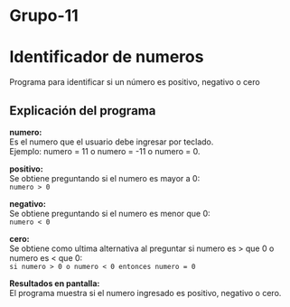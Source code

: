 # Grupo-11
# Identificador de numeros

Programa para identificar si un número es positivo, negativo o cero
## Explicación del programa

**numero:**  
  Es el numero que el usuario debe ingresar por teclado.  
  Ejemplo: numero = 11 o numero = -11 o numero = 0.  

**positivo:**  
  Se obtiene preguntando si el numero es mayor a 0:  
  `numero > 0`  

**negativo:**  
  Se obtiene preguntando si el numero es menor que 0:  
  `numero < 0`  

**cero:**  
  Se obtiene como ultima alternativa al preguntar si numero es > que 0 o numero es < que 0:  
  `si numero > 0 o numero < 0 entonces numero = 0`  

**Resultados en pantalla:**  
El programa muestra si el numero ingresado es positivo, negativo o cero.  

